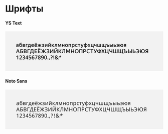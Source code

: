 # Шрифты

#### YS Text

![&#x41E;&#x441;&#x43D;&#x43E;&#x432;&#x43D;&#x43E;&#x439; &#x448;&#x440;&#x438;&#x444;&#x442; &#x432; &#x43C;&#x430;&#x43A;&#x435;&#x442;&#x430;&#x445;](.gitbook/assets/image-10.png)

#### Noto Sans

![&#x418;&#x441;&#x43F;&#x43E;&#x43B;&#x44C;&#x437;&#x443;&#x435;&#x442;&#x441;&#x44F; &#x432; &#x434;&#x438;&#x441;&#x43A;&#x43B;&#x435;&#x439;&#x43C;&#x435;&#x440;&#x430;&#x445; &#x438; &#x432; &#x43C;&#x430;&#x43A;&#x435;&#x442;&#x430;&#x445; &#x43F;&#x430;&#x440;&#x442;&#x43D;&#x451;&#x440;&#x43E;&#x432;](.gitbook/assets/image-11.png)



